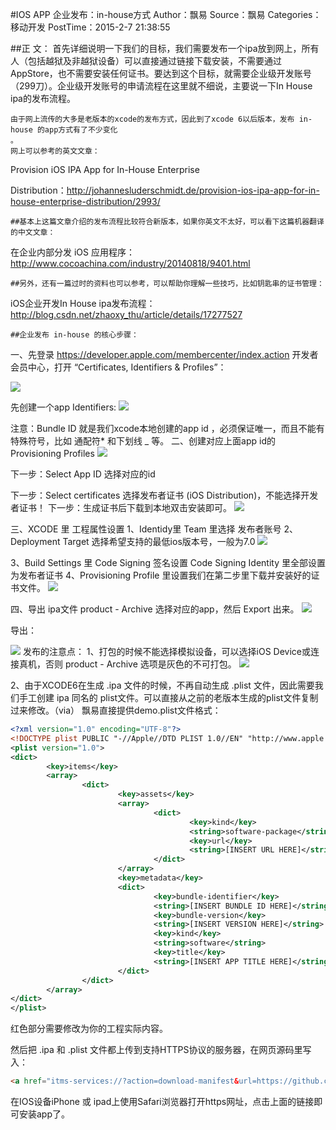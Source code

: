 #IOS APP 企业发布：in-house方式
Author：飘易 Source：飘易
Categories：移动开发 PostTime：2015-2-7 21:38:55

##正 文：
    首先详细说明一下我们的目标，我们需要发布一个ipa放到网上，所有人（包括越狱及非越狱设备）可以直接通过链接下载安装，不需要通过AppStore，也不需要安装任何证书。要达到这个目标，就需要企业级开发账号（299刀）。企业级开发账号的申请流程在这里就不细说，主要说一下In House ipa的发布流程。
    
    由于网上流传的大多是老版本的xcode的发布方式，因此到了xcode 6以后版本，发布 in-house 的app方式有了不少变化
    。
    网上可以参考的英文文章：
    
Provision iOS IPA App for In-House Enterprise

Distribution：http://johannesluderschmidt.de/provision-ios-ipa-app-for-in-house-enterprise-distribution/2993/

    ##基本上这篇文章介绍的发布流程比较符合新版本，如果你英文不太好，可以看下这篇机器翻译的中文文章：
    
在企业内部分发 iOS 应用程序：http://www.cocoachina.com/industry/20140818/9401.html

    ##另外，还有一篇过时的资料也可以参考，可以帮助你理解一些技巧，比如钥匙串的证书管理：
    
iOS企业开发In House ipa发布流程：http://blog.csdn.net/zhaoxy_thu/article/details/17277527

    ##企业发布 in-house 的核心步骤：
    
一、先登录 https://developer.apple.com/membercenter/index.action 开发者会员中心，打开 “Certificates, Identifiers & Profiles”：

<img src="http://www.piaoyi.org/upimg/file071127_08/02/201551711491888.jpg" />

先创建一个app Identifiers:
<img src="http://www.piaoyi.org/upimg/file071127_08/02/201551711544333.jpg" />


注意：Bundle ID 就是我们xcode本地创建的app id ，必须保证唯一，而且不能有特殊符号，比如 通配符* 和下划线 _ 等。
二、创建对应上面app id的 Provisioning Profiles
<img src="http://www.piaoyi.org/upimg/file071127_08/02/201551711591978.jpg" />

下一步：Select App ID 选择对应的id

下一步：Select certificates 选择发布者证书 (iOS Distribution)，不能选择开发者证书！
下一步：生成证书后下载到本地双击安装即可。
<img src="http://www.piaoyi.org/upimg/file071127_08/02/20155171224891.jpg" />


三、XCODE 里 工程属性设置
1、Identidy里 Team 里选择 发布者账号
2、Deployment Target 选择希望支持的最低ios版本号，一般为7.0
<img src="http://www.piaoyi.org/upimg/file071127_08/02/20155171211258.jpg"/>

3、Build Settings 里 Code Signing 签名设置 Code Signing Identity 里全部设置为发布者证书
4、Provisioning Profile 里设置我们在第二步里下载并安装好的证书文件。
<img src="http://www.piaoyi.org/upimg/file071127_08/02/201551712141858.jpg"/>

四、导出 ipa文件
product - Archive 选择对应的app，然后 Export 出来。
<img src="http://www.piaoyi.org/upimg/file071127_08/02/201551712191619.jpg"/>


导出：

<img src="http://www.piaoyi.org/upimg/file071127_08/02/201551712204866.jpg"/>
发布的注意点：
1、打包的时候不能选择模拟设备，可以选择iOS Device或连接真机，否则 product - Archive 选项是灰色的不可打包。
<img src="http://www.piaoyi.org/upimg/file071127_08/02/201551721333993.jpg"/>

2、由于XCODE6在生成 .ipa 文件的时候，不再自动生成 .plist 文件，因此需要我们手工创建 ipa 同名的 plist文件。可以直接从之前的老版本生成的plist文件复制过来修改。（via）
飘易直接提供demo.plist文件格式：
```xml
<?xml version="1.0" encoding="UTF-8"?>
<!DOCTYPE plist PUBLIC "-//Apple//DTD PLIST 1.0//EN" "http://www.apple.com/DTDs/PropertyList-1.0.dtd">
<plist version="1.0">
<dict>
        <key>items</key>
        <array>
                <dict>
                        <key>assets</key>
                        <array>
                                <dict>
                                        <key>kind</key>
                                        <string>software-package</string>
                                        <key>url</key>
                                        <string>[INSERT URL HERE]</string>
                                </dict>
                        </array>
                        <key>metadata</key>
                        <dict>
                                <key>bundle-identifier</key>
                                <string>[INSERT BUNDLE ID HERE]</string>
                                <key>bundle-version</key>
                                <string>[INSERT VERSION HERE]</string>
                                <key>kind</key>
                                <string>software</string>
                                <key>title</key>
                                <string>[INSERT APP TITLE HERE]</string>
                        </dict>
                </dict>
        </array>
</dict>
</plist>
```
红色部分需要修改为你的工程实际内容。

然后把 .ipa 和 .plist 文件都上传到支持HTTPS协议的服务器，在网页源码里写入：
```html
<a href="itms-services://?action=download-manifest&url=https://github.com/tanzhihang/weihuobao/blob/master/com.buyigang.weihuobao.plist" id="text">Install the In-House App</a> 
```
 
在IOS设备iPhone 或 ipad上使用Safari浏览器打开https网址，点击上面的链接即可安装app了。
